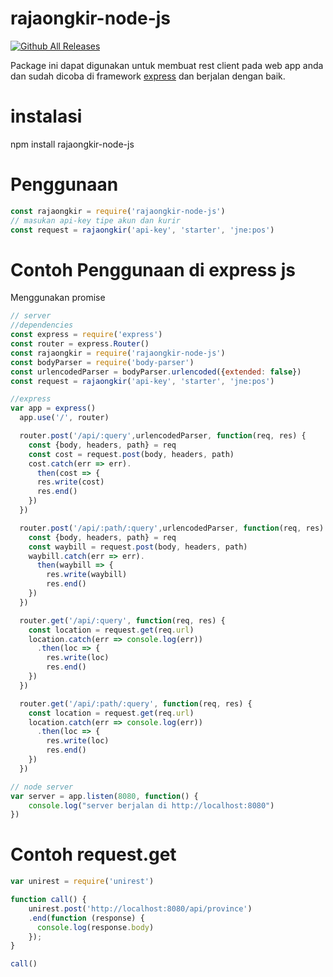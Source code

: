 # rajaongkir-node-js
[![Github All Releases](https://img.shields.io/github/downloads/atom/atom/total.svg)](https://github.com/eiyu/rajaongkir-node-js)

Package ini dapat digunakan untuk membuat rest client pada web app anda dan sudah dicoba di framework [express](https://github.com/expressjs/express) dan berjalan dengan baik.

# instalasi
npm install rajaongkir-node-js

# Penggunaan

```javascript
const rajaongkir = require('rajaongkir-node-js')
// masukan api-key tipe akun dan kurir
const request = rajaongkir('api-key', 'starter', 'jne:pos')
```

# Contoh Penggunaan di express js

Menggunakan promise

```javascript
// server
//dependencies
const express = require('express')
const router = express.Router()
const rajaongkir = require('rajaongkir-node-js')
const bodyParser = require('body-parser')
const urlencodedParser = bodyParser.urlencoded({extended: false})
const request = rajaongkir('api-key', 'starter', 'jne:pos')

//express
var app = express()
  app.use('/', router)

  router.post('/api/:query',urlencodedParser, function(req, res) {
    const {body, headers, path} = req
    const cost = request.post(body, headers, path)
    cost.catch(err => err).
      then(cost => {
      res.write(cost)
      res.end()
    })
  })

  router.post('/api/:path/:query',urlencodedParser, function(req, res) {
    const {body, headers, path} = req
    const waybill = request.post(body, headers, path)
    waybill.catch(err => err).
      then(waybill => {
        res.write(waybill)
        res.end()
    })
  })

  router.get('/api/:query', function(req, res) {
    const location = request.get(req.url)
    location.catch(err => console.log(err))
      .then(loc => {
        res.write(loc)
        res.end()
    })
  })

  router.get('/api/:path/:query', function(req, res) {
    const location = request.get(req.url)
    location.catch(err => console.log(err))
      .then(loc => {
        res.write(loc)
        res.end()
    })
  })

// node server
var server = app.listen(8080, function() {
	console.log("server berjalan di http://localhost:8080")
})

```

# Contoh request.get

```javascript
var unirest = require('unirest')

function call() {
	unirest.post('http://localhost:8080/api/province')
	.end(function (response) {
	  console.log(response.body)
	});
}

call()

```
